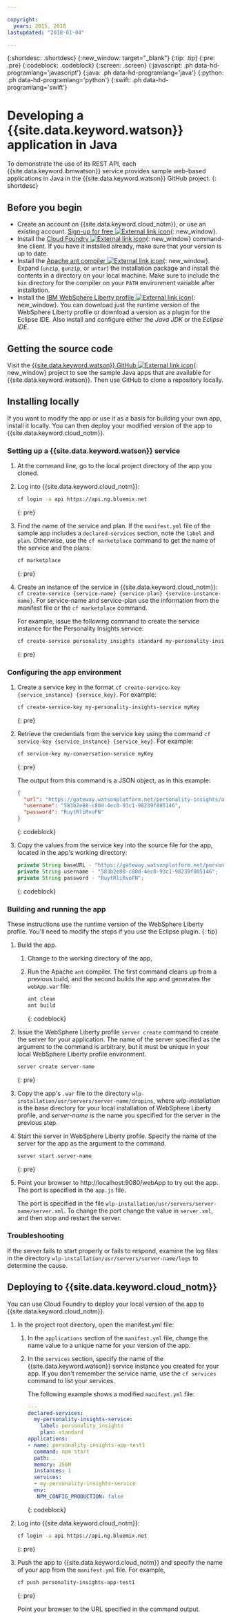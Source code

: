 ```yaml
---

copyright:
  years: 2015, 2018
lastupdated: "2018-01-04"

---
```


{:shortdesc: .shortdesc}
{:new_window: target="_blank"}
{:tip: .tip}
{:pre: .pre}
{:codeblock: .codeblock}
{:screen: .screen}
{:javascript: .ph data-hd-programlang='javascript'}
{:java: .ph data-hd-programlang='java'}
{:python: .ph data-hd-programlang='python'}
{:swift: .ph data-hd-programlang='swift'}

# Developing a {{site.data.keyword.watson}} application in Java

To demonstrate the use of its REST API, each {{site.data.keyword.ibmwatson}} service provides sample web-based applications in Java in the {{site.data.keyword.watson}} GitHub project.
{: shortdesc}

## Before you begin

- Create an account on {{site.data.keyword.cloud_notm}}, or use an existing account. [Sign-up for free ![External link icon](../../icons/launch-glyph.svg "External link icon")](https://console.{DomainName}/registration/?target=/catalog/%3fcategory=watson){: new_window}.
- Install the [Cloud Foundry ![External link icon](../../icons/launch-glyph.svg "External link icon")](https://github.com/cloudfoundry/cli#downloads){: new_window} command-line client.  If you have it installed already, make sure that your version is up to date.
- Install the [Apache ant compiler ![External link icon](../../icons/launch-glyph.svg "External link icon")](http://ant.apache.org/bindownload.cgi){: new_window}.  Expand (`unzip`, `gunzip`, or `untar`) the installation package and install the contents in a directory on your local machine. Make sure to include the `bin` directory for the compiler on your `PATH` environment variable after installation.
- Install the [IBM WebSphere Liberty profile ![External link icon](../../icons/launch-glyph.svg "External link icon")](https://developer.ibm.com/wasdev/downloads/){: new_window}.  You can download just the runtime version of the WebSphere Liberty profile or download a version as a plugin for the Eclipse IDE. Also install and configure either the *Java JDK* or the *Eclipse IDE*.

## Getting the source code
Visit the [{{site.data.keyword.watson}} GitHub ![External link icon](../../icons/launch-glyph.svg "External link icon")](https://github.com/watson-developer-cloud){: new_window} project to see the sample Java apps that are available for {{site.data.keyword.watson}}. Then use GitHub to clone a repository locally.

## Installing locally
If you want to modify the app or use it as a basis for building your own app, install it locally. You can then deploy your modified version of the app to {{site.data.keyword.cloud_notm}}.

### Setting up a {{site.data.keyword.watson}} service

1.  At the command line, go to the local project directory of the app you cloned.
1.  Log into {{site.data.keyword.cloud_notm}}:

    ```bash
    cf login -a api https://api.ng.bluemix.net
    ```
    {: pre}

1.  Find the name of the service and plan. If the `manifest.yml` file of the sample app includes a `declared-services` section, note the `label` and `plan`. Otherwise, use the `cf marketplace` command to get the name of the service and the plans:

    ```bash
    cf marketplace
    ```
    {: pre}

1.  Create an instance of the service in {{site.data.keyword.cloud_notm}}: `cf create-service {service-name} {service-plan} {service-instance-name}`. For service-name and service-plan use the information from the manifest file or the `cf marketplace` command.

    For example, issue the following command to create the service instance for the Personality Insights service:

    ```bash
    cf create-service personality_insights standard my-personality-insights-service
    ```
    {: pre}

### Configuring the app environment

1.  Create a service key in the format `cf create-service-key {service_instance} {service_key}`. For example:

    ```bash
    cf create-service-key my-personality-insights-service myKey
    ```
    {: pre}

1.  Retrieve the credentials from the service key using the command `cf service-key {service_instance} {service_key}`. For example:

    ```bash
    cf service-key my-conversation-service myKey
    ```
    {: pre}

    The output from this command is a JSON object, as in this example:

    ```json
    {
      "url": "https://gateway.watsonplatform.net/personality-insights/api",
      "username": "583b2e88-c80d-4ec0-93c1-98239f805146",
      "password": "RuytRliRvoFN"
    }

    ```
    {: codeblock}
1.  Copy the values from the service key into the source file for the app, located in the app's working directory:

    ```java
    private String baseURL - "https://gateway.watsonplatform.net/personality-insights/api";
    private String username - "583b2e88-c80d-4ec0-93c1-98239f805146";
    private String password - "RuytRliRvoFN";
    ```
    {: codeblock}

### Building and running the app

These instructions use the runtime version of the WebSphere Liberty profile. You'll need to modify the steps if you use the Eclipse plugin.
{: tip}

1.  Build the app.
    1.  Change to the working directory of the app,
    1.  Run the Apache `ant` compiler. The first command cleans up from a previous build, and the second builds the app and generates the `webApp.war` file:

        ```java
        ant clean
        ant build
        ```
        {: codeblock}

1.  Issue the WebSphere Liberty profile `server create` command to create the server for your application. The name of the server specified as the argument to the command is arbitrary, but it must be unique in your local WebSphere Liberty profile environment.

    ```bash
    server create server-name
    ```
    {: pre}

1.  Copy the app's `.war` file to the directory `wlp-installation/usr/servers/server-name/dropins`, where *wlp-installation* is the base directory for your local installation of WebSphere Liberty profile, and *server-name* is the name you specified for the server in the previous step.
1.  Start the server in WebSphere Liberty profile. Specify the name of the server for the app as the argument to the command.

    ```bash
    server start server-name
    ```
    {: pre}

1.  Point your browser to http://localhost:9080/webApp to try out the app. The port is specified in the `app.js` file.

    The port is specified in the file `wlp-installation/usr/servers/server-name/server.xml`. To change the port change the value in `server.xml`, and then stop and restart the server.

### Troubleshooting

If the server fails to start properly or fails to respond, examine the log files in the directory `wlp-installation/usr/servers/server-name/logs` to determine the cause.

## Deploying to {{site.data.keyword.cloud_notm}}

You can use Cloud Foundry to deploy your local version of the app to {{site.data.keyword.cloud_notm}}.

1.  In the project root directory, open the manifest.yml file:
    1. In the `applications` section of the `manifest.yml` file, change the name value to a unique name for your version of the app.
    1. In the `services` section, specify the name of the {{site.data.keyword.watson}} service instance you created for your app. If you don't remember the service name, use the `cf services` command to list your services.

        The following example shows a modified `manifest.yml` file:

        ```yml
        ---
        declared-services:
          my-personality-insights-service:
            label: personality_insights
            plan: standard
        applications:
        - name: personality-insights-app-test1
          command: npm start
          path: .
          memory: 256M
          instances: 1
          services:
          - my-personality-insights-service
          env:
           NPM_CONFIG_PRODUCTION: false
        ```
        {: codeblock}

1.  Log into {{site.data.keyword.cloud_notm}}:

    ```bash
    cf login -a api https://api.ng.bluemix.net
    ```
    {: pre}

1.  Push the app to {{site.data.keyword.cloud_notm}} and specify the name of your app from the `manifest.yml` file. For example,

    ```bash
    cf push personality-insights-app-test1
    ```
    {: pre}

    Point your browser to the URL specified in the command output.
